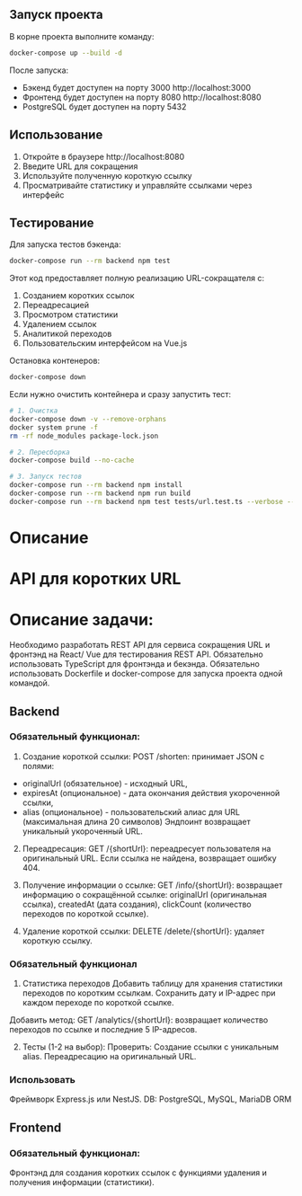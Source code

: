 ## Запуск проекта

В корне проекта выполните команду:
```bash
docker-compose up --build -d
```

После запуска:
- Бэкенд будет доступен на порту 3000 http://localhost:3000
- Фронтенд будет доступен на порту 8080 http://localhost:8080
- PostgreSQL будет доступен на порту 5432

## Использование

1. Откройте в браузере http://localhost:8080
2. Введите URL для сокращения
3. Используйте полученную короткую ссылку
4. Просматривайте статистику и управляйте ссылками через интерфейс

## Тестирование

Для запуска тестов бэкенда:
```bash
docker-compose run --rm backend npm test
```

Этот код предоставляет полную реализацию URL-сокращателя с:
1. Созданием коротких ссылок
2. Переадресацией
3. Просмотром статистики
4. Удалением ссылок
5. Аналитикой переходов
6. Пользовательским интерфейсом на Vue.js

Остановка контенеров:
```bash
docker-compose down
```

Если нужно очистить контейнера и сразу запустить тест:
```bash
# 1. Очистка
docker-compose down -v --remove-orphans
docker system prune -f
rm -rf node_modules package-lock.json

# 2. Пересборка
docker-compose build --no-cache

# 3. Запуск тестов
docker-compose run --rm backend npm install
docker-compose run --rm backend npm run build
docker-compose run --rm backend npm test tests/url.test.ts --verbose --detectOpenHandles
```

# Описание
API для коротких URL
===

# Описание задачи:
Необходимо разработать REST API для сервиса сокращения URL и фронтэнд на React/ Vue для тестирования REST API.
Обязательно использовать TypeScript для фронтэнда и бекэнда.
Обязательно использовать Dockerfile и docker-compose для запуска проекта одной командой.

## Backend

### Обязательный функционал:
1. Создание короткой ссылки:
   POST /shorten: принимает JSON с полями:
- originalUrl (обязательное) - исходный URL,
- expiresAt (опциональное) - дата окончания действия укороченной ссылки,
- alias (опциональное) - пользовательский алиас для URL (максимальная длина 20 символов)
  Эндпоинт возвращает уникальный укороченный URL.

2. Переадресация:
   GET /{shortUrl}: переадресует пользователя на оригинальный URL.
   Если ссылка не найдена, возвращает ошибку 404.

3. Получение информации о ссылке:
   GET /info/{shortUrl}: возвращает информацию о сокращённой ссылке:
   originalUrl (оригинальная ссылка),
   createdAt (дата создания),
   clickCount (количество переходов по короткой ссылке).

4. Удаление короткой ссылки:
   DELETE /delete/{shortUrl}: удаляет короткую ссылку.

### Обязательный функционал
1. Статистика переходов
   Добавить таблицу для хранения статистики переходов по коротким ссылкам. Сохранить дату и IP-адрес при каждом переходе по короткой ссылке.

Добавить метод:
GET /analytics/{shortUrl}: возвращает количество переходов по ссылке и последние 5 IP-адресов.

2. Тесты (1-2 на выбор):
   Проверить:
   Создание ссылки с уникальным alias.
   Переадресацию на оригинальный URL.

### Использовать
Фреймворк Express.js или NestJS.
DB: PostgreSQL, MySQL, MariaDB
ORM

## Frontend
### Обязательный функционал:
Фронтэнд для создания коротких ссылок с функциями удаления и получения информации (статистики).
